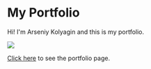 <h1>My Portfolio</h1>
<p>Hi! I'm Arseniy Kolyagin and this is my portfolio.</p>

<p>
	<img src="https://github.com/MgkLear/Portfolio_Project/app/img/@1x/bg-top.jpg">
</p>

<p><a href="https://mgklear.github.io/Portfolio_Project/app/">Click here</a> to see the portfolio page.</p>
